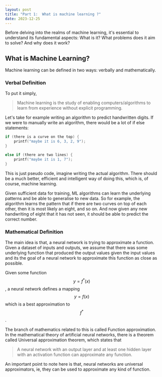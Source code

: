 ```yaml
---
layout: post
title: "Part 1:  What is machine learning ?"
date: 2023-12-25
---
```


Before delving into the realms of machine learning, it's essential to understand its fundamental aspects: What is it? What problems does it aim to solve? And why does it work?

## What is Machine Learning?

Machine learning can be defined in two ways: verbally and mathematically.

### Verbal Definition

To put it simply,

> Machine learning is the study of enabling computers/algorithms to learn from experience without explicit programming.

Let's take for example writing an algorithm to predict handwritten digits. If we were to manually write an algorithm, there would be a lot of if else statements:

```c
if (there is a curve on the top) {
    printf("maybe it is 6, 3, 2, 9");
}

else if (there are two lines) {
    printf("maybe it is 1, 7");
}
```

This is just pseudo code, imagine writing the actual algorithm. There should be a much better, efficient and intelligent way of doing this, which is, of course, machine learning. 

Given sufficient data for training, ML algorithms can learn the underlying patterns and be able to generalise to new data. So for example, the algorithm learns the pattern that if there are two curves on top of each other, then it is most likely an eight, and so on. And now given any new handwriting of eight that it has not seen, it should be able to predict the correct number.

### Mathematical Definition

The main idea is that, a neural network is trying to approximate a function. Given a dataset of inputs and outputs, we assume that there was some underlying function that produced the output values given the input values and its the goal of a neural network to approximate this function as close as possible.

Given some function $$ y = f^*(x) $$, a neural network defines a mapping $$ y = f(x) $$ which is a best approximation to $$ f^* $$.

The branch of mathematics related to this is called Function approximation. In the mathematical theory of artificial neural networks, there is a theorem called Universal approximation theorem, which states that

> A neural network with an output layer and at least one hidden layer with an activation function can approximate any function.

An important point to note here is that, neural networks are universal approximators, ie, they can be used to approximate any kind of function.